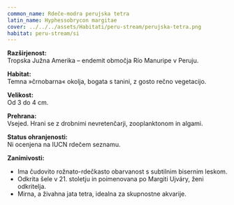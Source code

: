```yaml
---
common_name: Rdeče-modra perujska tetra
latin_name: Hyphessobrycon margitae
cover: ../../../assets/Habitati/peru-stream/perujska-tetra.png
habitat: peru-stream/si
---
```

**Razširjenost:**  
Tropska Južna Amerika – endemit območja Río Manuripe v Peruju.

**Habitat:**  
Temna »črnobarna« okolja, bogata s tanini, z gosto rečno vegetacijo.

**Velikost:**  
Od 3 do 4 cm.

**Prehrana:**  
Vsejed. Hrani se z drobnimi nevretenčarji, zooplanktonom in algami.

**Status ohranjenosti:**  
Ni ocenjena na IUCN rdečem seznamu.

**Zanimivosti:**
- Ima čudovito rožnato-rdečkasto obarvanost s subtilnim bisernim leskom.
- Odkrita šele v 21. stoletju in poimenovana po Margiti Ujváry, ženi odkritelja.
- Mirna, a živahna jata tetra, idealna za skupnostne akvarije.

